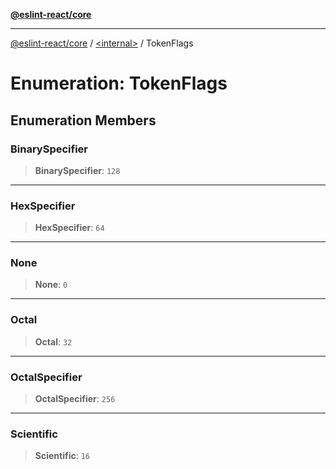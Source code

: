 [**@eslint-react/core**](../../README.md)

***

[@eslint-react/core](../../README.md) / [\<internal\>](../README.md) / TokenFlags

# Enumeration: TokenFlags

## Enumeration Members

### BinarySpecifier

> **BinarySpecifier**: `128`

***

### HexSpecifier

> **HexSpecifier**: `64`

***

### None

> **None**: `0`

***

### Octal

> **Octal**: `32`

***

### OctalSpecifier

> **OctalSpecifier**: `256`

***

### Scientific

> **Scientific**: `16`
